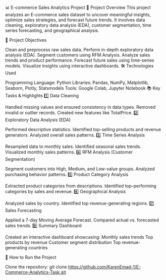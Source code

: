 📊 E-commerce Sales Analytics Project
📝 Project Overview
This project analyzes an E-commerce sales dataset to uncover meaningful insights, optimize sales strategies, and forecast future trends. It involves data cleaning, exploratory data analysis (EDA), customer segmentation, time series forecasting, and geographical analysis.

🎯 Project Objectives

Clean and preprocess raw sales data.
Perform in-depth exploratory data analysis (EDA).
Segment customers using RFM Analysis.
Analyze sales trends and product performance.
Forecast future sales using time-series models.
Visualize insights using interactive dashboards.
🛠️ Technologies Used

Programming Language: Python
Libraries: Pandas, NumPy, Matplotlib, Seaborn, Plotly, Statsmodels
Tools: Google Colab, Jupyter Notebook
📚 Key Tasks & Highlights
1️⃣ Data Cleaning

Handled missing values and ensured consistency in data types.
Removed invalid or outlier records.
Created new features like TotalPrice.
2️⃣ Exploratory Data Analysis (EDA)

Performed descriptive statistics.
Identified top-selling products and revenue generators.
Analyzed overall sales patterns.
3️⃣ Time Series Analysis

Resampled data to monthly sales.
Identified seasonal sales trends.
Visualized monthly sales patterns.
4️⃣ RFM Analysis (Customer Segmentation)

Segment customers into High, Medium, and Low-value groups.
Analyzed purchasing behavior patterns.
5️⃣ Product Category Analysis

Extracted product categories from descriptions.
Identified top-performing categories by sales and revenue.
6️⃣ Geographical Analysis

Analyzed sales by country.
Identified top revenue-generating regions.
7️⃣ Sales Forecasting

Applied a 7-day Moving Average Forecast.
Compared actual vs. forecasted sales trends.
8️⃣ Summary Dashboard

Created an interactive dashboard showcasing:
Monthly sales trends
Top products by revenue
Customer segment distribution
Top revenue-generating countries

🚀 How to Run the Project

Clone the repository:
git clone https://github.com/KarenEmad-1/E-Commerce-Analytics-Task.git
